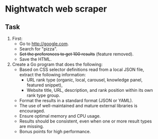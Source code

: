 # Nightwatch web scraper

## Task

1. First:
   - Go to http://google.com.
   - Search for "pizza". 
   - ~~Set the preferences to get 100 results~~ (feature removed).
   - Save the HTML.
2. Create a Go program that does the following:
   - Based on CSS selector definitions read from a local JSON file, extract the following information:
     - URL rank type (organic, local, carousel, knowledge panel, featured snippet),
     - Website title, URL, description, and rank position within its own rank type group.
   - Format the results in a standard format (JSON or YAML).
   - The use of well-maintained and mature external libraries is encouraged.
   - Ensure optimal memory and CPU usage.
   - Results should be consistent, even when one or more result types are missing.
   - Bonus points for high performance.
